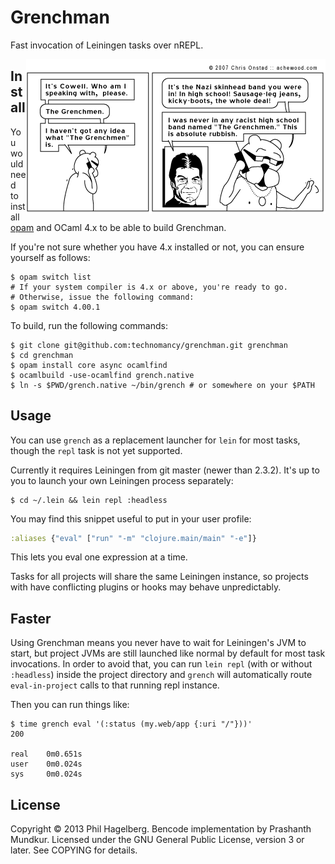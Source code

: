 # Grenchman

Fast invocation of Leiningen tasks over nREPL.

<a href="http://achewood.com/index.php?date=04022007">
  <img src="comic.gif" align="right"></a>

## Install

You would need to install [opam](http://opam.ocamlpro.com/) and OCaml 4.x to be
able to build Grenchman.

If you're not sure whether you have 4.x installed or not, you can ensure
yourself as follows:

    $ opam switch list
    # If your system compiler is 4.x or above, you're ready to go.
    # Otherwise, issue the following command:
    $ opam switch 4.00.1

To build, run the following commands:

    $ git clone git@github.com:technomancy/grenchman.git grenchman
    $ cd grenchman
    $ opam install core async ocamlfind
    $ ocamlbuild -use-ocamlfind grench.native
    $ ln -s $PWD/grench.native ~/bin/grench # or somewhere on your $PATH

## Usage

You can use `grench` as a replacement launcher for `lein` for most
tasks, though the `repl` task is not yet supported.

Currently it requires Leiningen from git master (newer than 2.3.2). It's
up to you to launch your own Leiningen process separately:

    $ cd ~/.lein && lein repl :headless

You may find this snippet useful to put in your user profile:

```clj
:aliases {"eval" ["run" "-m" "clojure.main/main" "-e"]}
```

This lets you eval one expression at a time.

Tasks for all projects will share the same Leiningen instance, so
projects with have conflicting plugins or hooks may behave unpredictably.

## Faster

Using Grenchman means you never have to wait for Leiningen's JVM to
start, but project JVMs are still launched like normal by default for
most task invocations. In order to avoid that, you can run `lein repl`
(with or without `:headless`) inside the project directory and
`grench` will automatically route `eval-in-project` calls to that
running repl instance.

Then you can run things like:

    $ time grench eval '(:status (my.web/app {:uri "/"}))'
    200

    real    0m0.651s
    user    0m0.024s
    sys     0m0.024s

## License

Copyright © 2013 Phil Hagelberg. Bencode implementation by Prashanth
Mundkur. Licensed under the GNU General Public License, version 3 or
later. See COPYING for details.
